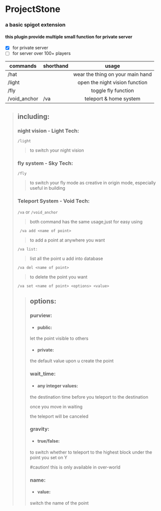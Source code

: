 # ProjectStone
### a basic spigot extension

#### this plugin provide multiple small function for private server
- [x] for private server
- [ ] for server over 100+ players

| commands     | shorthand |              usage               |
|--------------|-----------|:--------------------------------:|
| /hat         |           | wear the thing on your main hand |
| /light       |           |  open the night vision function  |
| /fly         |           |       toggle fly function        |
| /void_anchor | /va       |      teleport & home system      |

> ## including:
> ### night vision - Light Tech:
>  ` /light `
>> to switch your night vision
>
> ### fly system - Sky Tech:
>  ` /fly `
>>  to switch your fly mode as creative in origin mode,
>>  especially useful in building
>
> ### Teleport System - Void Tech:
> ` /va ` or ` /void_anchor `
>>  both command has the same usage,just for easy using
> 
>  ` /va add <name of point>`
>>  to add a point at anywhere you want
> 
>  `/va list:`
>> list all the point u add into database 
> 
> `/va del <name of point>`
>> to delete the point you want
> 
>  `/va set <name of point> <options> <value>`
>>## options:
>> ### purview:
>> * #### public:
>>  let the point visible to others
>> * #### private:
>>  the default value upon u create the point
>>
>> ### wait_time:
>> * #### any integer values:
>>  the destination time before you teleport to the destination
>> 
>>  once you move in waiting
>> 
>>  the teleport will be canceled
>>
>> ### gravity:
>> * #### true/false:
>>  to switch whether to teleport to the highest block under the point you set on Y
>> 
>>  #caution! this is only available in over-world
>> ### name:
>>  * #### value:
>>   switch the name of the point
